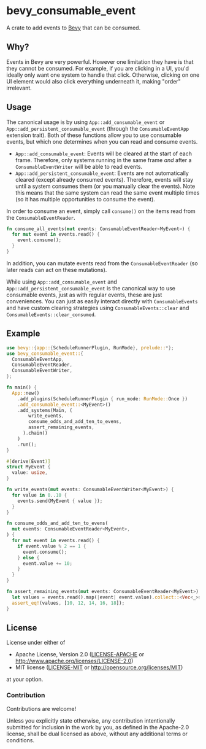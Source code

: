 # bevy_consumable_event

A crate to add events to [Bevy](https://bevyengine.org/) that can be consumed.

## Why?

Events in Bevy are very powerful. However one limitation they have is that they
cannot be consumed. For example, if you are clicking in a UI, you'd ideally only
want one system to handle that click. Otherwise, clicking on one UI element
would also click everything underneath it, making "order" irrelevant.

## Usage

The canonical usage is by using `App::add_consumable_event` or
`App::add_persistent_consumable_event` (through the `ConsumableEventApp`
extension trait). Both of these functions allow you to use consumable events,
but which one determines when you can read and consume events.

* `App::add_consumable_event`: Events will be cleared at the start of each
frame. Therefore, only systems running in the same frame *and* after a
`ConsumableEventWriter` will be able to read events.
* `App::add_persistent_consumable_event`: Events are not automatically cleared
(except already consumed events). Therefore, events will stay until a system
consumes them (or you manually clear the events). Note this means that the same
system can read the same event multiple times (so it has multiple opportunities
to consume the event).

In order to consume an event, simply call `consume()` on the items read from the
`ConsumableEventReader`.

```rust
fn consume_all_events(mut events: ConsumableEventReader<MyEvent>) {
  for mut event in events.read() {
    event.consume();
  }
}
```

In addition, you can mutate events read from the `ConsumableEventReader` (so
later reads can act on these mutations).

While using `App::add_consumable_event` and
`App::add_persistent_consumable_event` is the canonical way to use consumable
events, just as with regular events, these are just conveniences. You can just
as easily interact directly with `ConsumableEvents` and have custom clearing
strategies using `ConsumableEvents::clear` and
`ConsumableEvents::clear_consumed`.

## Example

```rust
use bevy::{app::{ScheduleRunnerPlugin, RunMode}, prelude::*};
use bevy_consumable_event::{
  ConsumableEventApp,
  ConsumableEventReader,
  ConsumableEventWriter,
};

fn main() {
  App::new()
    .add_plugins(ScheduleRunnerPlugin { run_mode: RunMode::Once })
    .add_consumable_event::<MyEvent>()
    .add_systems(Main, (
        write_events,
        consume_odds_and_add_ten_to_evens,
        assert_remaining_events,
      ).chain()
    )
    .run();
}

#[derive(Event)]
struct MyEvent {
  value: usize,
}

fn write_events(mut events: ConsumableEventWriter<MyEvent>) {
  for value in 0..10 {
    events.send(MyEvent { value });
  }
}

fn consume_odds_and_add_ten_to_evens(
  mut events: ConsumableEventReader<MyEvent>,
) {
  for mut event in events.read() {
    if event.value % 2 == 1 {
      event.consume();
    } else {
      event.value += 10;
    }
  }
}

fn assert_remaining_events(mut events: ConsumableEventReader<MyEvent>) {
  let values = events.read().map(|event| event.value).collect::<Vec<_>>();
  assert_eq!(values, [10, 12, 14, 16, 18]);
}
```

## License

License under either of

* Apache License, Version 2.0 ([LICENSE-APACHE](LICENSE-APACHE) or http://www.apache.org/licenses/LICENSE-2.0)
* MIT license ([LICENSE-MIT](LICENSE-MIT) or http://opensource.org/licenses/MIT)

at your option.

### Contribution

Contributions are welcome!

Unless you explicitly state otherwise, any contribution intentionally submitted
for inclusion in the work by you, as defined in the Apache-2.0 license, shall
be dual licensed as above, without any additional terms or conditions.
